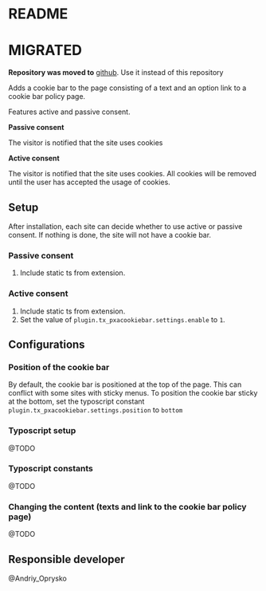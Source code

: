 # README #

# MIGRATED #
**Repository was moved to** [github](https://github.com/pixelant/pxa_cookie_bar). Use it instead of this repository

Adds a cookie bar to the page consisting of a text and an option link to a cookie bar policy page.

Features active and passive consent.

**Passive consent**

The visitor is notified that the site uses cookies

**Active consent**

The visitor is notified that the site uses cookies. All cookies will be removed until the user has accepted the usage of cookies.


## Setup ##
After installation, each site can decide whether to use active or passive consent. If nothing is done, the site will not have a cookie bar.

### Passive consent ###
1. Include static ts from extension.

### Active consent ###
1. Include static ts from extension.
2. Set the value of `plugin.tx_pxacookiebar.settings.enable` to `1`.

## Configurations ##
### Position of the cookie bar ###
By default, the cookie bar is positioned at the top of the page. This can conflict with some sites with sticky menus. To position the cookie bar sticky at the bottom, set the typoscript constant `plugin.tx_pxacookiebar.settings.position` to `bottom`

### Typoscript setup ###
@TODO

### Typoscript constants ###
@TODO

### Changing the content (texts and link to the cookie bar policy page) ###
@TODO

## Responsible developer ##
@Andriy_Oprysko